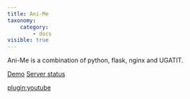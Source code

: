 ```yaml
---
title: Ani-Me
taxonomy:
    category:
        - docs
visible: true
---
```


Ani-Me is a combination of python, flask, nginx and UGATIT.

[Demo](http://anime.ohrly.net/)
[Server status](http://ohrly.net/)

[plugin:youtube](https://www.youtube.com/watch?v=drXbuz6Jc1Y)